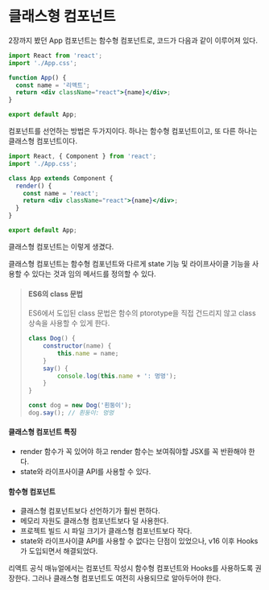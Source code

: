 # 클래스형 컴포넌트

2장까지 봤던 App 컴포넌트는 함수형 컴포넌트로, 코드가 다음과 같이 이루어져 있다.

```jsx
import React from 'react';
import './App.css';

function App() {
  const name = '리액트';
  return <div className="react">{name}</div>;
}

export default App;
```

컴포넌트를 선언하는 방법은 두가지이다. 하나는 함수형 컴포넌트이고, 또 다른 하나는 클래스형 컴포넌트이다.

```jsx
import React, { Component } from 'react';
import './App.css';

class App extends Component {
  render() {
    const name = 'react';
    return <div className="react">{name}</div>;
  }
}

export default App;
```

클래스형 컴포넌트는 이렇게 생겼다.

클래스형 컴포넌트는 함수형 컴포넌트와 다르게 state 기능 및 라이프사이클 기능을 사용할 수 있다는 것과 임의 메서드를 정의할 수 있다.

> #### ES6의 class 문법
>
> ES6에서 도입된 class 문법은 함수의 ptorotype을 직접 건드리지 않고 class 상속을 사용할 수 있게 한다.
>
> ```javascript
> class Dog() {
>     constructor(name) {
>         this.name = name;
>     }
>     say() {
>         console.log(this.name + ': 멍멍');
>     }
> }
> 
> const dog = new Dog('흰둥이');
> dog.say(); // 흰둥이: 멍멍
> ```

#### 클래스형 컴포넌트 특징

- render 함수가 꼭 있어야 하고 render 함수는 보여줘야할 JSX를 꼭 반환해야 한다.
- state와 라이프사이클 API를 사용할 수 있다.

#### 함수형 컴포넌트

* 클래스형 컴포넌트보다 선언하기가 훨씬 편하다.
* 메모리 자원도 클래스형 컴포넌트보다 덜 사용한다.
* 프로젝트 빌드 시 파일 크기가 클래스형 컴포넌트보다 작다.
* state와 라이프사이클 API를 사용할 수 없다는 단점이 있었으나, v16 이후 Hooks가 도입되면서 해결되었다.

리액트 공식 매뉴얼에서는 컴포넌트 작성시 함수형 컴포넌트와 Hooks를 사용하도록 권장한다. 그러나 클래스형 컴포넌트도 여전히 사용되므로 알아두어야 한다.